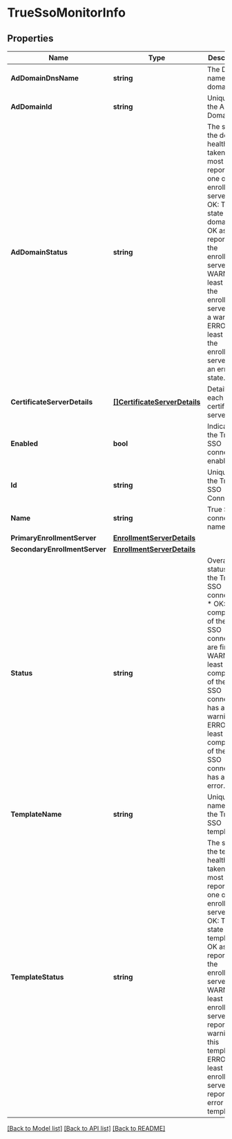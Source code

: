 # TrueSsoMonitorInfo

## Properties

Name | Type | Description | Notes
------------ | ------------- | ------------- | -------------
**AdDomainDnsName** | **string** | The DNS name of the domain. | 
**AdDomainId** | **string** | Unique ID of the AD Domain. | 
**AdDomainStatus** | **string** | The state of the domain health, taken as the most severe reported by one of the enrollment servers. * OK: The state of the domain is OK as reported by the enrollment servers. * WARN: At least one of the enrollment servers has a warning. * ERROR: At least one of the enrollment servers is in an error state. | 
**CertificateServerDetails** | [**[]CertificateServerDetails**](CertificateServerDetails.md) | Details of each certificate server. | 
**Enabled** | **bool** | Indicates if the True SSO connector is enabled. | 
**Id** | **string** | Unique ID of the True SSO Connector. | 
**Name** | **string** | True SSO connector name. | 
**PrimaryEnrollmentServer** | [**EnrollmentServerDetails**](EnrollmentServerDetails.md) |  | 
**SecondaryEnrollmentServer** | [**EnrollmentServerDetails**](EnrollmentServerDetails.md) |  | [optional] 
**Status** | **string** | Overall status of the True SSO connector. * OK: All the components of the True SSO connector are fine. * WARN: At least one component of the True SSO connector has a warning. * ERROR: At least one component of the True SSO connector has an error. | 
**TemplateName** | **string** | Unique name for the True SSO template. | 
**TemplateStatus** | **string** | The state of the template health, taken as the most severe reported by one of the enrollment servers. * OK: The state of the template is OK as reported by the enrollment servers. * WARN: At least one enrollment server reports a warning on this template. * ERROR: At least one enrollment server reports an error on this template. | 

[[Back to Model list]](../README.md#documentation-for-models) [[Back to API list]](../README.md#documentation-for-api-endpoints) [[Back to README]](../README.md)


